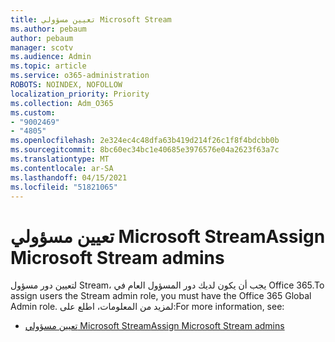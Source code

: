 ```yaml
---
title: تعيين مسؤولي Microsoft Stream
ms.author: pebaum
author: pebaum
manager: scotv
ms.audience: Admin
ms.topic: article
ms.service: o365-administration
ROBOTS: NOINDEX, NOFOLLOW
localization_priority: Priority
ms.collection: Adm_O365
ms.custom:
- "9002469"
- "4805"
ms.openlocfilehash: 2e324ec4c48dfa63b419d214f26c1f8f4bdcbb0b
ms.sourcegitcommit: 8bc60ec34bc1e40685e3976576e04a2623f63a7c
ms.translationtype: MT
ms.contentlocale: ar-SA
ms.lasthandoff: 04/15/2021
ms.locfileid: "51821065"
---
```

# <a name="assign-microsoft-stream-admins"></a><span data-ttu-id="2ddae-102">تعيين مسؤولي Microsoft Stream</span><span class="sxs-lookup"><span data-stu-id="2ddae-102">Assign Microsoft Stream admins</span></span>

<span data-ttu-id="2ddae-103">لتعيين دور مسؤول Stream، يجب أن يكون لديك دور المسؤول العام في Office 365.</span><span class="sxs-lookup"><span data-stu-id="2ddae-103">To assign users the Stream admin role, you must have the Office 365 Global Admin role.</span></span> <span data-ttu-id="2ddae-104">لمزيد من المعلومات، اطلع على:</span><span class="sxs-lookup"><span data-stu-id="2ddae-104">For more information, see:</span></span>

- [<span data-ttu-id="2ddae-105">تعيين مسؤولي Microsoft Stream</span><span class="sxs-lookup"><span data-stu-id="2ddae-105">Assign Microsoft Stream admins</span></span>](https://docs.microsoft.com/stream/assign-administrator-user-role)
